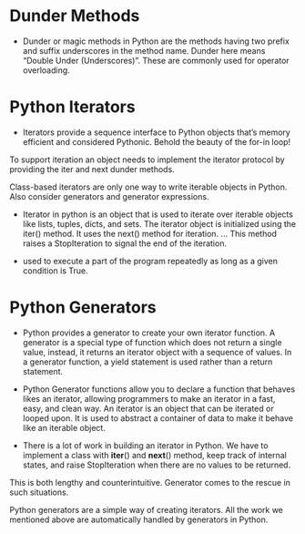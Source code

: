 # Dunder Methods

- Dunder or magic methods in Python are the methods having two prefix and suffix underscores in the method name. Dunder here means “Double Under (Underscores)”. These are commonly used for operator overloading.

# Python Iterators

- Iterators provide a sequence interface to Python objects that’s memory efficient and considered Pythonic. Behold the beauty of the for-in loop!

To support iteration an object needs to implement the iterator protocol by providing the iter and next dunder methods.

Class-based iterators are only one way to write iterable objects in Python. Also consider generators and generator expressions.

- Iterator in python is an object that is used to iterate over iterable objects like lists, tuples, dicts, and sets. The iterator object is initialized using the iter() method. It uses the next() method for iteration. ... This method raises a StopIteration to signal the end of the iteration.

- used to execute a part of the program repeatedly as long as a given condition is True.

# Python Generators 

- Python provides a generator to create your own iterator function. A generator is a special type of function which does not return a single value, instead, it returns an iterator object with a sequence of values. In a generator function, a yield statement is used rather than a return statement.

- Python Generator functions allow you to declare a function that behaves likes an iterator, allowing programmers to make an iterator in a fast, easy, and clean way. An iterator is an object that can be iterated or looped upon. It is used to abstract a container of data to make it behave like an iterable object.

- There is a lot of work in building an iterator in Python. We have to implement a class with __iter__() and __next__() method, keep track of internal states, and raise StopIteration when there are no values to be returned.

This is both lengthy and counterintuitive. Generator comes to the rescue in such situations.

Python generators are a simple way of creating iterators. All the work we mentioned above are automatically handled by generators in Python.